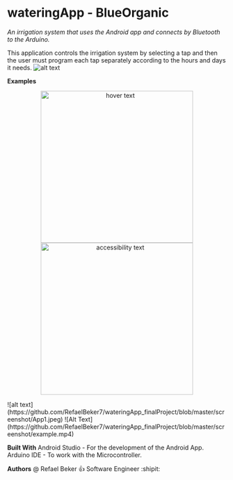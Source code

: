 # wateringApp - BlueOrganic


*An irrigation system that uses the Android app and connects by Bluetooth to the Arduino.*

This application controls the irrigation system by selecting a tap and then the user must program each tap separately according to the hours and days it needs.
![alt text](https://github.com/RefaelBeker7/wateringApp_finalProject/blob/master/screenshot/App_Arduino.jpeg)

**Examples**
<p align="center">
  <img src="https://github.com/RefaelBeker7/wateringApp_finalProject/blob/master/screenshot/App1.jpeg" width="350" title="hover text">
  <img src="your_relative_path_here_number_2_large_name" width="350" alt="accessibility text">
</p>
![alt text](https://github.com/RefaelBeker7/wateringApp_finalProject/blob/master/screenshot/App1.jpeg)
![Alt Text](https://github.com/RefaelBeker7/wateringApp_finalProject/blob/master/screenshot/example.mp4)

**Built With**
Android Studio - For the development of the Android App.
Arduino IDE - To work with the Microcontroller.

**Authors**
@ Refael Beker :+1: Software Engineer :shipit:
